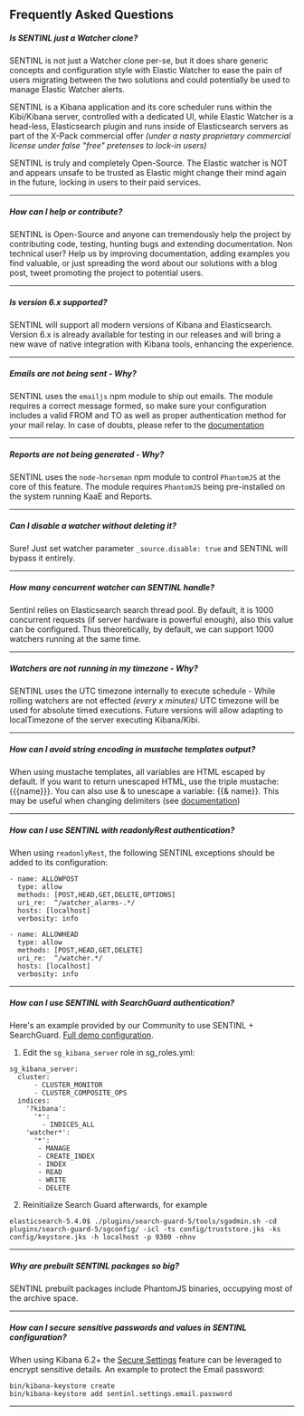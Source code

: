 ## Frequently Asked Questions

##### Is SENTINL just a Watcher clone?
SENTINL is not just a Watcher clone per-se, but it does share generic concepts and configuration style with Elastic Watcher to ease the pain of users migrating between the two solutions and could potentially be used to manage Elastic Watcher alerts. 

SENTINL is a Kibana application and its core scheduler runs within the Kibi/Kibana server, controlled with a dedicated UI, while Elastic Watcher is a head-less, Elasticsearch plugin and runs inside of Elasticsearch servers as part of the X-Pack commercial offer _(under a nasty proprietary commercial license under false "free" pretenses to lock-in users)_

SENTINL is truly and completely Open-Source. The Elastic watcher is NOT and appears unsafe to be trusted as Elastic might change their mind again in the future, locking in users to their paid services.

---

##### How can I help or contribute?
SENTINL is Open-Source and anyone can tremendously help the project by contributing code, testing, hunting bugs and extending documentation. Non technical user? Help us by improving documentation, adding examples you find valuable, or just spreading the word about our solutions with a blog post, tweet promoting the project to potential users.

---

##### Is version 6.x supported?
SENTINL will support all modern versions of Kibana and Elasticsearch. Version 6.x is already available for testing in our releases and will bring a new wave of native integration with Kibana tools, enhancing the experience.

---

##### Emails are not being sent - Why?
SENTINL uses the ```emailjs``` npm module to ship out emails. The module requires a correct message formed, so make sure your configuration includes a valid FROM and TO as well as proper authentication method for your mail relay. In case of doubts, please refer to the [documentation](https://github.com/eleith/emailjs)

---

##### Reports are not being generated - Why?
SENTINL uses the ```node-horseman``` npm module to control ```PhantomJS``` at the core of this feature. The module requires ```PhantomJS``` being pre-installed on the system running KaaE and Reports.

---

##### Can I disable a watcher without deleting it?
Sure! Just set watcher parameter ```_source.disable: true``` and SENTINL will bypass it entirely.

---

##### How many concurrent watcher can SENTINL handle?
Sentinl relies on Elasticsearch search thread pool. By default, it is 1000 concurrent requests (if server hardware is powerful enough), also this value can be configured. Thus theoretically, by default, we can support 1000 watchers running at the same time.

---


##### Watchers are not running in my timezone - Why?
SENTINL uses the UTC timezone internally to execute schedule - While rolling watchers are not effected _(every x minutes)_ UTC timezone will be used for absolute timed executions. Future versions will allow adapting to localTimezone of the server executing Kibana/Kibi.

---

##### How can I avoid string encoding in mustache templates output?
When using mustache templates, all variables are HTML escaped by default. If you want to return unescaped HTML, use the triple mustache: {{{name}}}. You can also use & to unescape a variable: {{& name}}. This may be useful when changing delimiters (see [documentation](https://mustache.github.io/mustache.5.html))



---

##### How can I use SENTINL with readonlyRest authentication?
When using ```readonlyRest```, the following SENTINL exceptions should be added to its configuration:
```
- name: ALLOWPOST
  type: allow
  methods: [POST,HEAD,GET,DELETE,OPTIONS]
  uri_re:  ^/watcher_alarms-.*/
  hosts: [localhost] 
  verbosity: info

- name: ALLOWHEAD
  type: allow
  methods: [POST,HEAD,GET,DELETE]
  uri_re:  ^/watcher.*/
  hosts: [localhost] 
  verbosity: info
```
---


##### How can I use SENTINL with SearchGuard authentication?
Here's an example provided by our Community to use SENTINL + SearchGuard. [Full demo configuration](Sentinl-in-Kibana-Searchguard-5.5.2-demo).

1. Edit the `sg_kibana_server` role in sg_roles.yml:
```
sg_kibana_server:
  cluster:
      - CLUSTER_MONITOR
      - CLUSTER_COMPOSITE_OPS
  indices:
    '?kibana':
      '*':
        - INDICES_ALL
    'watcher*':
      '*':
       - MANAGE
       - CREATE_INDEX
       - INDEX
       - READ
       - WRITE
       - DELETE

```

2. Reinitialize Search Guard afterwards, for example 
```
elasticsearch-5.4.0$ ./plugins/search-guard-5/tools/sgadmin.sh -cd plugins/search-guard-5/sgconfig/ -icl -ts config/truststore.jks -ks config/keystore.jks -h localhost -p 9300 -nhnv
```
---

##### Why are prebuilt SENTINL packages so big?
SENTINL prebuilt packages include PhantomJS binaries, occupying most of the archive space.


---


##### How can I secure sensitive passwords and values in SENTINL configuration?
When using Kibana 6.2+ the [Secure Settings](https://www.elastic.co/guide/en/kibana/current/secure-settings.html) feature can be leveraged to encrypt sensitive details. An example to protect the Email password:
```
bin/kibana-keystore create
bin/kibana-keystore add sentinl.settings.email.password
```


---
